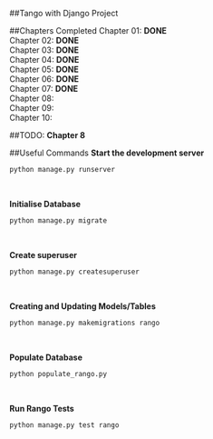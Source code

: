 ##Tango with Django Project

##Chapters Completed
Chapter 01: **DONE**	<br />
Chapter 02: **DONE**	<br />
Chapter 03: **DONE**	<br />
Chapter 04: **DONE**	<br />
Chapter 05: **DONE**	<br />
Chapter 06: **DONE**	<br />
Chapter 07:	**DONE**	<br />
Chapter 08: 		<br />
Chapter 09:			<br />
Chapter 10:			<br />

##TODO:
**Chapter 8**

##Useful Commands
**Start the development server** <br />
```
python manage.py runserver
```
<br />

**Initialise Database** <br />
```
python manage.py migrate
```
<br />

**Create superuser** <br />
```
python manage.py createsuperuser
```
<br />

**Creating and Updating Models/Tables** <br />
```
python manage.py makemigrations rango
```
<br />

**Populate Database** <br />
```
python populate_rango.py
```
<br />

**Run Rango Tests** <br />
```
python manage.py test rango
```
<br />